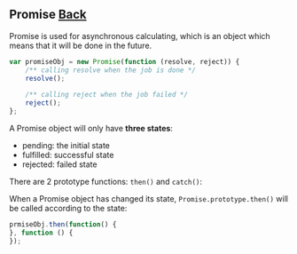 ## Promise [Back](./../es6.md)

Promise is used for asynchronous calculating, which is an object which means that it will be done in the future.

```js
var promiseObj = new Promise(function (resolve, reject)) {
    /** calling resolve when the job is done */
    resolve();
    
    /** calling reject when the job failed */
    reject();
};
```

A Promise object will only have **three states**:

- pending: the initial state
- fulfilled: successful state
- rejected: failed state

There are 2 prototype functions: `then()` and `catch()`:

When a Promise object has changed its state, `Promise.prototype.then()` will be called according to the state:

```js
prmiseObj.then(function() {
}, function () {
});
```